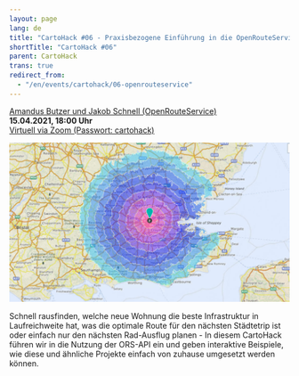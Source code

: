 ```yaml
---
layout: page
lang: de
title: "CartoHack #06 - Praxisbezogene Einführung in die OpenRouteService-API"
shortTitle: "CartoHack #06" 
parent: CartoHack
trans: true
redirect_from:
  - "/en/events/cartohack/06-openrouteservice"
---
```




<a href="https://openrouteservice.org">Amandus Butzer und Jakob Schnell (OpenRouteService)</a><br />
<strong>15.04.2021, 18:00 Uhr</strong><br />
<a href="https://hcu-hamburg.zoom.us/j/83633979714">Virtuell via Zoom (Passwort: cartohack)</a>

![CartoHack #036](/images/cartohack/06-openrouteservice.jpg)

Schnell rausfinden, welche neue Wohnung die beste Infrastruktur in Laufreichweite hat, was die optimale Route für den nächsten Städtetrip ist oder einfach nur den nächsten Rad-Ausflug planen - In diesem CartoHack führen wir in die Nutzung der ORS-API ein und geben interaktive Beispiele, wie diese und ähnliche Projekte einfach von zuhause umgesetzt werden können.

